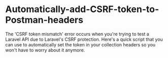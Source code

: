 # Automatically-add-CSRF-token-to-Postman-headers
The 'CSRF token mismatch' error occurs when you're trying to test a Laravel API due to Laravel's CSRF protection. Here's a quick script that you can use to automatically set the token in your collection headers so you won't have to worry about it anymore.
